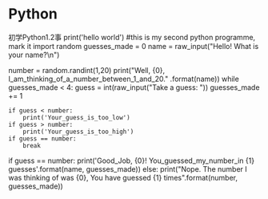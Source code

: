 # Python
初学Python1.2事
print('hello world')
#this is my second python programme, mark it 
import random
guesses_made = 0
name = raw_input("Hello! What is your name?\n")

number = random.randint(1,20)
print("Well, {0}, I_am_thinking_of_a_number_between_1_and_20." .format(name))
while guesses_made < 4:
    guess = int(raw_input("Take a guess: "))
    guesses_made += 1

    if guess < number:
        print('Your_guess_is_too_low')
    if guess > number:
        print('Your_guess_is_too_high')
    if guess == number:
        break

if guess == number:
    print('Good_Job, {0}! You_guessed_my_number_in {1} guesses'.format(name, guesses_made))
else:
    print("Nope. The number I was thinking of was {0}, You have guessed {1} times".format(number, guesses_made))

